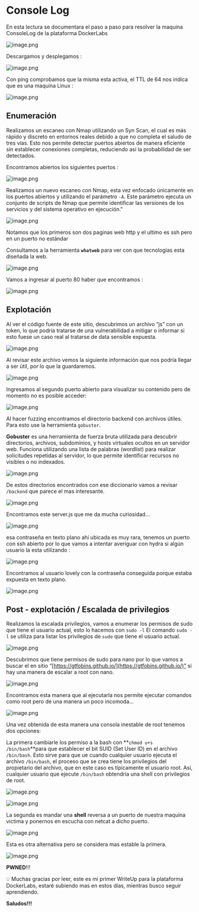 # Console Log

En esta lectura se documentara el paso a paso para resolver la maquina ConsoleLog de la plataforma DockerLabs

![image.png](Console%20Log/image.png)

Descargamos y desplegamos : 

![image.png](Console%20Log/image%201.png)

Con ping comprobamos que la misma esta activa, el TTL de 64 nos indica que es una maquina Linux : 

![image.png](Console%20Log/image%202.png)

## Enumeración

Realizamos un escaneo con Nmap utilizando un Syn Scan, el cual es más rápido y discreto en entornos reales debido a que no completa el saludo de tres vías. Esto nos permite detectar puertos abiertos de manera eficiente sin establecer conexiones completas, reduciendo así la probabilidad de ser detectados.

Encontramos abiertos los siguientes puertos : 

![image.png](Console%20Log/image%203.png)

Realizamos un nuevo escaneo con Nmap, esta vez enfocado únicamente en los puertos abiertos y utilizando el parámetro `-A`. Este parámetro ejecuta un conjunto de scripts de Nmap que permite identificar las versiones de los servicios y del sistema operativo en ejecución."

![image.png](Console%20Log/image%204.png)

Notamos que los primeros son dos paginas web http y el ultimo es ssh pero en un puerto no estándar

Consultamos a la herramienta **`whatweb`** para ver con que tecnologías esta diseñada la web.

![image.png](Console%20Log/image%205.png)

Vamos a ingresar al puerto 80 haber que encontramos : 

![image.png](Console%20Log/image%206.png)

## Explotación

Al ver el código fuente de este sitio, descubrimos un archivo “js” con un token, lo que podría tratarse de una vulnerabilidad a mitigar o informar si esto fuese un caso real al tratarse de data sensible expuesta.

![image.png](Console%20Log/image%207.png)

Al revisar este archivo vemos la siguiente información que nos podría llegar a ser útil, por lo que la guardaremos.

![image.png](Console%20Log/image%208.png)

Ingresamos al segundo puerto abierto para visualizar su contenido pero de momento no es posible acceder:

![image.png](Console%20Log/image%209.png)

Al hacer fuzzing encontramos el directorio backend con archivos útiles. Para esto use la herramienta `gobuster`.

**Gobuster** es una herramienta de fuerza bruta utilizada para descubrir directorios, archivos, subdominios, y hosts virtuales ocultos en un servidor web. Funciona utilizando una lista de palabras (wordlist) para realizar solicitudes repetidas al servidor, lo que permite identificar recursos no visibles o no indexados. 

![image.png](Console%20Log/image%2010.png)

De estos directorios encontrados con ese diccionario vamos a revisar `/backend` que parece el mas interesante.

![image.png](Console%20Log/image%2011.png)

Encontramos este server.js que me da mucha curiosidad…

![image.png](Console%20Log/image%2012.png)

esa contraseña en texto plano ahí ubicada es muy rara, tenemos un puerto con ssh abierto por lo que vamos a intentar averiguar con hydra si algún usuario la esta utilizando :

![image.png](Console%20Log/image%2013.png)

Encontramos al usuario lovely con la contraseña conseguida porque estaba expuesta en texto plano.

![image.png](Console%20Log/image%2014.png)

## Post - explotación / Escalada de privilegios

Realizamos la escalada privilegios, vamos a enumerar los permisos de sudo que tiene el usuario actual, esto lo hacemos con `sudo -l`
El comando `sudo -l` se utiliza para listar los privilegios de `sudo` que tiene el usuario actual.

![image.png](Console%20Log/image%2015.png)

Descubrimos que tiene permisos de sudo para nano por lo que vamos a buscar el en sitio “[https://gtfobins.github.io/](https://gtfobins.github.io/)” si hay una manera de escalar a root con nano.

![image.png](Console%20Log/image%2016.png)

Encontramos esta manera que al ejecutarla nos permite ejecutar comandos como root pero de una manera un poco incomoda…

![image.png](Console%20Log/image%2017.png)

Una vez obtenida de esta manera una consola inestable de root tenemos dos opciones: 

La primera cambiarle los permiso a la bash con **`chmod u+s /bin/bash`**para que
 establecer el bit SUID (Set User ID) en el archivo `/bin/bash`. Esto sirve para que ue cuando cualquier usuario ejecuta el archivo `/bin/bash`, el proceso que se crea tiene los privilegios del propietario del archivo, que en este caso es típicamente el usuario root. Así, cualquier usuario que ejecute `/bin/bash` obtendría una shell con privilegios de root.

![image.png](Console%20Log/image%2018.png)

![image.png](Console%20Log/image%2019.png)

La segunda es mandar una **shell** reversa a un puerto de nuestra maquina victima y ponernos en escucha con netcat a dicho puerto.

![image.png](Console%20Log/image%2020.png)

Esta es otra alternativa  pero se considera mas estable la primera.

![image.png](Console%20Log/image%2021.png)

**PWNED**!!!

<aside>
💡 Muchas gracias por leer, este es mi primer WriteUp para la plataforma DockerLabs, estaré subiendo mas en estos días, mientras busco seguir aprendiendo.

</aside>

**Saludos!!!**
